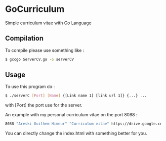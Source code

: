 # GoCurriculum
Simple curriculum vitae with Go Language

## Compilation
To compile please use something like :
```sh
$ gccgo ServerCV.go -o serverCV
```

## Usage
To use this program do :
```sh
$ ./serverC [Port] [Name] {[Link name 1] [link url 1]} {...} ...
```
with [Port] the port use for the server.

An example with my personal curriculum vitae on the port 8088 :
```sh
8088 "Areski Guilhem Himeur" "Curriculum vitae" https://drive.google.com/file/d/1bpdVJ-iiFQA3OMho-y6FHdRFy6U_O-XA Linkedin https://www.linkedin.com/in/AreskiHimeur/ Github https://github.com/Hareski
```
You can directly change the index.html with something better for you.

